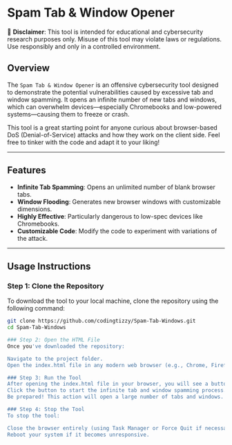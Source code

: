 # Spam Tab & Window Opener

🚨 **Disclaimer**: This tool is intended for educational and cybersecurity research purposes only. Misuse of this tool may violate laws or regulations. Use responsibly and only in a controlled environment.

## Overview

The `Spam Tab & Window Opener` is an offensive cybersecurity tool designed to demonstrate the potential vulnerabilities caused by excessive tab and window spamming. It opens an infinite number of new tabs and windows, which can overwhelm devices—especially Chromebooks and low-powered systems—causing them to freeze or crash.

This tool is a great starting point for anyone curious about browser-based DoS (Denial-of-Service) attacks and how they work on the client side. Feel free to tinker with the code and adapt it to your liking!

---

## Features

- **Infinite Tab Spamming**: Opens an unlimited number of blank browser tabs.
- **Window Flooding**: Generates new browser windows with customizable dimensions.
- **Highly Effective**: Particularly dangerous to low-spec devices like Chromebooks.
- **Customizable Code**: Modify the code to experiment with variations of the attack.

---

## Usage Instructions

### Step 1: Clone the Repository
To download the tool to your local machine, clone the repository using the following command:
```bash
git clone https://github.com/codingtizzy/Spam-Tab-Windows.git
cd Spam-Tab-Windows

### Step 2: Open the HTML File
Once you've downloaded the repository:

Navigate to the project folder.
Open the index.html file in any modern web browser (e.g., Chrome, Firefox, Edge).

### Step 3: Run the Tool
After opening the index.html file in your browser, you will see a button on the page.
Click the button to start the infinite tab and window spamming process.
Be prepared! This action will open a large number of tabs and windows.

### Step 4: Stop the Tool
To stop the tool:

Close the browser entirely (using Task Manager or Force Quit if necessary).
Reboot your system if it becomes unresponsive.
